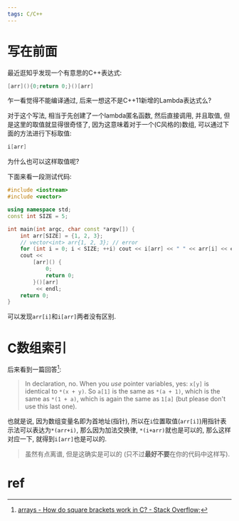 ```yaml
---
tags: C/C++ 
---
```


# 写在前面

最近逛知乎发现一个有意思的C++表达式:

```cpp
[arr](){0;return 0;}()[arr]
```

乍一看觉得不能编译通过, 后来一想这不是C++11新增的Lambda表达式么?

对于这个写法, 相当于先创建了一个lambda匿名函数, 然后直接调用, 并且取值, 但是这里的取值就显得很奇怪了, 因为这意味着对于一个(C风格的)数组, 可以通过下面的方法进行下标取值:

```c
i[arr]
```

为什么也可以这样取值呢?

下面来看一段测试代码:

```cpp
#include <iostream>
#include <vector>

using namespace std;
const int SIZE = 5;

int main(int argc, char const *argv[]) {
    int arr[SIZE] = {1, 2, 3};
    // vector<int> arr{1, 2, 3}; // error
    for (int i = 0; i < SIZE; ++i) cout << i[arr] << " " << arr[i] << endl;
    cout <<
        [arr]() {
            0;
            return 0;
        }()[arr]
         << endl;
    return 0;
}
```

可以发现`arr[i]`和`i[arr]`两者没有区别. 

# C数组索引

后来看到一篇回答[^1]:

>   In declaration, no. When you *use* pointer variables, yes: `x[y]` is identical to `*(x + y)`. So `a[1]` is the same as `*(a + 1)`, which is the same as `*(1 + a)`, which is again the same as `1[a]` (but please don't use this last one).

也就是说, 因为数组变量名即为首地址(指针), 所以在`i`位置取值(`arr[i]`)用指针表示法可以表达为`*(arr+i)`, 那么因为加法交换律, `*(i+arr)`就也是可以的, 那么这样对应一下, 就得到`i[arr]`也是可以的.

>   虽然有点离谱, 但是这确实是可以的 (只不过**最好不要**在你的代码中这样写). 

# ref

[^1]:[arrays - How do square brackets work in C? - Stack Overflow](https://stackoverflow.com/questions/29617693/how-do-square-brackets-work-in-c/29617791#29617791);